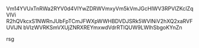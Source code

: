 Vm14YVUxTnRWa2RYV0d4VlYwZDRWVmxyVm5kVmJGcHlWV3RPVlZKclZqVlVi
R2hQVkcxS1NWRnJUbFpTCmJFWXpWWHBDVDJSRk5WVlNiV2hXQ2xaRVFUVlJN
bVIzWVRKSmVXUjZNRXREYmxwdVdrRTlQUW9LWlhSbgoKYnZn

rsg